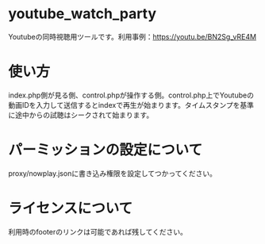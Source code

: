 # youtube_watch_party
Youtubeの同時視聴用ツールです。利用事例：https://youtu.be/BN2Sg_vRE4M

# 使い方
index.php側が見る側、control.phpが操作する側。control.php上でYoutubeの動画IDを入力して送信するとindexで再生が始まります。タイムスタンプを基準に途中からの試聴はシークされて始まります。

# パーミッションの設定について
proxy/nowplay.jsonに書き込み権限を設定してつかってください。

# ライセンスについて
利用時のfooterのリンクは可能であれば残してください。
